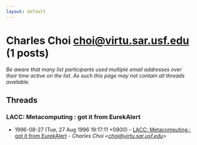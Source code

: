 ```yaml
---
layout: default
---
```


# Charles Choi <choi@virtu.sar.usf.edu> (1 posts)

_Be aware that many list participants used multiple email addresses over their time active on the list. As such this page may not contain all threads available._

## Threads

### LACC: Metacomputing : got it from EurekAlert
+ 1996-08-27 (Tue, 27 Aug 1996 19:17:11 +0800) - [LACC: Metacomputing : got it from EurekAlert](/archive/1996/08/1e720b8f1c4d8f41bca3807aa32623f746f62a1e60ddbc482d13e42495297e95) - _Charles Choi \<choi@virtu.sar.usf.edu\>_

